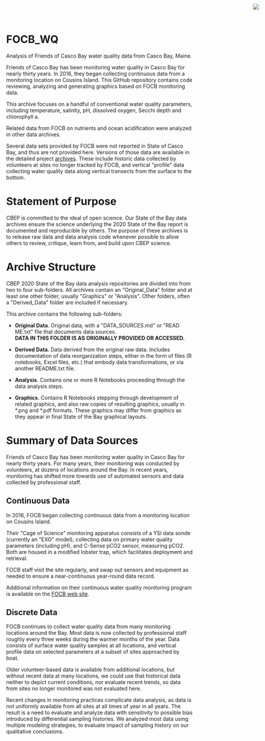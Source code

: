 # FOCB_WQ
Analysis of Friends of Casco Bay water quality data from Casco Bay, Maine.

<img
    src="https://www.cascobayestuary.org/wp-content/uploads/2014/04/logo_sm.jpg"
    style="position:absolute;top:10px;right:50px;" />
    
Friends of Casco Bay has been monitoring water quality in Casco Bay for nearly
thirty years. In 2016, they began collecting continuous data from a monitoring
location on Cousins Island.  This GitHub repository contains code reviewing,
analyzing and generating graphics based on FOCB monitoring data.

This archive focuses on a handful of conventional water quality parameters,
including temperature, salinity, pH, dissolved oxygen, Secchi depth and 
chlorophyll a.

Related data from FOCB on nutrients and ocean acidification were analyzed in
other data archives.

Several data sets provided by FOCB were not reported in State of Casco Bay,
and thus are not provided here.  Versions of those data are available in the
detailed project [archives](https://github.com/CBEP-SoCB-Details/FOCB_WQ).
These include historic data collected by volunteers at sites no longer tracked
by FOCB, and vertical "profile" data collecting water quality data along
vertical transects from the surface to the bottom.

# Statement of Purpose
CBEP is committed to the ideal of open science.  Our State of the Bay data
archives ensure the science underlying the 2020 State of the Bay report is
documented and reproducible by others. The purpose of these archives is to
release raw data and data analysis code whenever possible to allow others to
review, critique, learn from, and build upon CBEP science.

# Archive Structure
 CBEP 2020 State of the Bay data analysis repositories are divided into from two
 to four sub-folders.  All archives contain an "Original_Data" folder and at
 least one other folder, usually "Graphics" or "Analysis". Other folders, often
 a "Derived_Data" folder are included if necessary.
 
 This archive contains the following sub-folders:

- **Original Data**.  Original data, with a "DATA_SOURCES.md" or "READ ME.txt" 
file that documents data sources.  
    **DATA IN THIS FOLDER IS AS ORIGINALLY PROVIDED OR ACCESSED.** 

- **Derived Data**.  Data derived from the original raw data.  Includes
documentation of data reorganization steps, either in the form of files (R
notebooks, Excel files, etc.) that embody data transformations, or via another
README.txt file.

- **Analysis**.  Contains one or more R Notebooks proceeding through the data
analysis steps.

- **Graphics**.  Contains R Notebooks stepping through development of related
graphics, and also raw copies of resulting graphics, usually in \*.png and
\*.pdf formats.  These graphics may differ from graphics as they appear in final
State of the Bay graphical layouts.
  

# Summary of Data Sources
Friends of Casco Bay has been monitoring water quality in Casco Bay for nearly
thirty years.  For many years, their monitoring was conducted by volunteers, at
dozens of locations around the Bay.  In recent years, monitoring has shifted 
more towards use of automated sensors and data collected by professional staff.  

## Continuous Data 
In 2016, FOCB began collecting continuous data from a monitoring location on 
Cousins Island.

Their "Cage of Science" monitoring apparatus consists of a YSI data sonde
(currently an "EXO" model), collecting data on primary water quality
parameters (including pH), and C-Sense pCO2 sensor, measuring pCO2.  Both are
housed in a modified lobster trap, which facilitates deployment and retrieval.

FOCB staff visit the site regularly, and swap out sensors and equipment as
needed to ensure a  near-continuous year-round data record.

Additional information on their continuous water quality monitoring program is
available on the 
[FOCB web site](https://www.cascobay.org/our-work/science/continuous-monitoring-stations/).

## Discrete Data
FOCB continues to collect water quality data from many monitoring 
locations around the Bay.  Most data is now collected by professional staff 
roughly every three weeks during the warmer months of the year.  Data consists 
of surface water quality samples at all locations, and vertical profile data on 
selected parameters at a subset of sites approached by boat.

Older volunteer-based data is available from additional locations, but without
recent data at many locations, we could use that historical data neither to
depict current conditions, nor evaluate recent trends, so data from sites
no longer monitored was not evaluated here.

Recent changes in monitoring practices complicate data analysis, as data is not 
uniformly available from all sites at all times of year in all years.  The 
result is a need to evaluate and analyze data with sensitivity to possible
bias introduced by differential sampling histories. We analyzed most data 
using multiple modeling strategies, to evaluate impact of sampling history 
on our qualitative conclusions.
